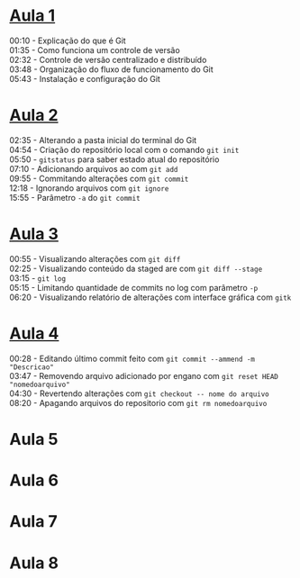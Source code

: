 # [Aula 1](https://www.youtube.com/watch?v=WVLhm1AMeYE&list=PLInBAd9OZCzzHBJjLFZzRl6DgUmOeG3H0)

00:10 - Explicação do que é Git  
01:35 - Como funciona um controle de versão  
02:32 - Controle de versão centralizado e distribuído  
03:48 - Organização do fluxo de funcionamento do Git  
05:43 - Instalação e configuração do Git  

# [Aula 2](https://www.youtube.com/watch?v=-GhA2JPImgU&index=2&list=PLInBAd9OZCzzHBJjLFZzRl6DgUmOeG3H0)
02:35 - Alterando a pasta inicial do terminal do Git  
04:54 - Criação do repositório local com o comando  `git init`  
05:50 - `gitstatus` para saber estado atual do repositório  
07:10 - Adicionando arquivos ao com `git add`  
09:55 - Commitando alterações com `git commit`  
12:18 - Ignorando arquivos com `git ignore`  
15:55 - Parâmetro `-a` do `git commit`  

# [Aula 3](https://www.youtube.com/watch?v=bDLEBDaS3ao&list=PLInBAd9OZCzzHBJjLFZzRl6DgUmOeG3H0&index=3)
00:55 - Visualizando alterações com `git diff`  
02:25 - Visualizando conteúdo da staged are com `git diff --stage`  
03:15 - `git log`  
  05:15 - Limitando quantidade de commits no log com parâmetro `-p`  
06:20 - Visualizando relatório de alterações com interface gráfica com `gitk`  


# [Aula 4](https://www.youtube.com/watch?v=dRV13jZqhU0&index=4&list=PLInBAd9OZCzzHBJjLFZzRl6DgUmOeG3H0)
00:28 - Editando último commit feito com `git commit --ammend -m "Descricao"`  
03:47 - Removendo arquivo adicionado por engano com `git reset HEAD "nomedoarquivo"`  
04:30 - Revertendo alterações com `git checkout -- nome do arquivo`  
08:20 - Apagando arquivos do repositorio com `git rm nomedoarquivo`

# Aula 5

# Aula 6

# Aula 7

# Aula 8
